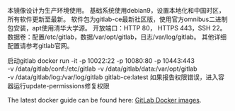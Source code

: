 本镜像设计为生产环境使用。
基础系统使用debian9，设置本地化和中国时区，所有软件更新至最新。
软件包为gitlab-ce最新社区版，使用官方omnibus二进制包安装，apt使用清华大学源。
开放端口：HTTP 80， HTTPS 443，SSH 22。
数据卷：配置/etc/gitlab，数据/var/opt/gitlab，日志/var/log/gitlab。
其他详细配置请参考gitlab官网。

启动gitlab
docker run -it -p 10022:22 -p 10080:80 -p 10443:443 \
-v /data/gitlab/conf:/etc/gitlab -v /data/gitlab/data:/var/opt/gitlab \
-v /data/gitlab/log:/var/log/gitlab gitlab-ce:latest
如果报告权限错误，进入容器运行update-permissions修复权限

The latest docker guide can be found here: [GitLab Docker images](/doc/docker/README.md).
